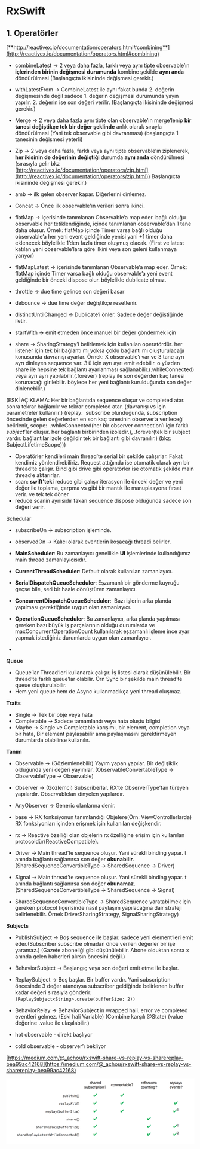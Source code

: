 # RxSwift

## 1. Operatörler

[**http://reactivex.io/documentation/operators.html#combining**](http://reactivex.io/documentation/operators.html#combining)

-   combineLatest -> 2 veya daha fazla, farklı veya aynı tipte observable’ın **içlerinden birinin değişmesi durumunda** kombine şekilde **aynı anda** döndürülmesi (Başlangıçta ikisininde değişmesi gerekir.)

-   withLatestFrom -> CombineLatest ile aynı fakat bunda 2. değerin değişmesinde değil sadece 1. değerin değişmesi durumunda yayın yapılır. 2. değerin ise son değeri verilir. (Başlangıçta ikisininde değişmesi gerekir.)

-   Merge -> 2 veya daha fazla aynı tipte olan observable’ın merge’lenip **bir tanesi değiştikçe tek bir değer şeklinde** anlık olarak sırayla döndürülmesi (Yani tek observable gibi davranması) (başlangıçta 1 tanesinin değişmesi yeterli)

-   Zip -> 2 veya daha fazla, farklı veya aynı tipte observable’ın ziplenerek, **her ikisinin de değerinin değiştiği** durumda **aynı anda** döndürülmesi (sırasıyla gelir bkz [http://reactivex.io/documentation/operators/zip.html](http://reactivex.io/documentation/operators/zip.html)) Başlangıçta ikisininde değişmesi gerekir.)

-   amb -> ilk gelen observer kapar. Diğerlerini dinlemez.

-   Concat -> Önce ilk observable'ın verileri sonra ikinci.

-   flatMap -> içerisinde tanımlanan Observable’a map eder. bağlı olduğu observable her tetiklendiğinde, içinde tanımlanan observable’dan 1 tane daha oluşur. Örnek: flatMap içinde Timer varsa bağlı olduğu observable’a her yeni event geldiğinde yenisi yani +1 timer daha eklenecek böylelikle 1’den fazla timer oluşmuş olacak. (First ve latest katılan yeni observable’lara göre ilkini veya son geleni kullanmaya yarıyor)

-   flatMapLatest -> içerisinde tanımlanan Observable’a map eder. Örnek: flatMap içinde Timer varsa bağlı olduğu observable’a yeni event geldiğinde bir önceki dispose olur. böylelikle dublicate olmaz.

-   throttle -> due time gelince son değeri basar

-   debounce -> due time değer değiştikçe resetlenir. 

-   distinctUntilChanged -> Dublicate’i önler. Sadece değer değiştiğinde iletir. 

-   startWith -> emit etmeden önce manuel bir değer göndermek için

-   share -> SharingStrategy’i belirlemek için kullanılan operatördür. her listener için tek bir bağlantı mı yoksa çoklu bağlantı mı oluşturulacağı konusunda davranışı ayarlar. Örnek: X observable’ı var ve 3 tane ayrı ayrı dinleyen sequence var. 3’ü için ayrı ayrı emit edebilir. o yüzden share ile hepsine tek bağlantı ayarlanması sağlanabilir.(.whileConnected) veya ayrı ayrı yapılabilir.(.forever) (replay ile son değerden kaç tanesi korunacağı girilebilir. böylece her yeni bağlantı kurulduğunda son değer dinlenebilir.)

(ESKİ AÇIKLAMA: Her bir bağlantıda sequence oluşur ve completed atar. sonra tekrar bağlanılır ve tekrar completed atar. (davranışı vs için parametreler kullanılır.) (replay:  subscribe olunduğunda, subscription öncesinde gelen değerlerden en son kaç tanesinin observer’a verileceği belirlenir, scope:  .whileConnected(her bir observer connection’ı için farklı _subject_’ler oluşur. her bağlantı birbirinden izoledir.), .forever(tek bir subject vardır. bağlantılar izole değildir tek bir bağlantı gibi davranılır.) (bkz: SubjectLifetimeScope)))

-   Operatörler kendileri main thread’te serial bir şekilde çalışırlar. Fakat kendimiz yönlendirebiliriz. Request attığında ise otomatik olarak ayrı bir thread’te çalışır. Bind gibi drive gibi operatörler ise otomatik şekilde main thread’e aktarırlar.
-   scan: **swift’teki** reduce gibi çalışır iterasyon ile önceki değer ve yeni değer ile toplama, çarpma vs gibi bir mantık ile manuplasyona fırsat verir. ve tek tek döner
-   reduce scanin aynısıdır fakan sequence dispose olduğunda sadece son değeri verir.

Schedular
-   subscribeOn -> subscription işleminde.
-   observedOn -> Kalıcı olarak eventlerin koşacağı threadi belirler.

-   **MainScheduler**: Bu zamanlayıcı genellikle **UI** işlemlerinde kullandığımız main thread zamanlayıcısıdır.
-   **CurrentThreadScheduler**: Default olarak kullanılan zamanlayıcı.
-   **SerialDispatchQueueScheduler**: Eşzamanlı bir gönderme kuyruğu geçse bile, seri bir haale dönüştüren zamanlayıcı.
-   **ConcurrentDispatchQueueScheduler**:  Bazı işlerin arka planda yapılması gerektiğinde uygun olan zamanlayıcı.
-   **OperationQueueScheduler**: Bu zamanlayıcı, arka planda yapılması gereken bazı büyük iş parçalarının olduğu durumlarda ve maxConcurrentOperationCount kullanılarak eşzamanlı işleme ince ayar yapmak istediğiniz durumlarda uygun olan zamanlayıcı.
- 
**Queue**
-   Queue’lar Thread’leri kullanarak çalışır. İş listesi olarak düşünülebilir. Bir thread’te farklı queue’lar olabilir. Örn Sync bir şekilde main thread’te queue oluşturulabilir. 
-   Hem yeni queue hem de Async kullanmadıkça yeni thread oluşmaz.

**Traits**

-   Single -> Tek bir obje veya hata
-   Completable -> Sadece tamamlandı veya hata oluştu bilgisi
-   Maybe -> Single ve Completable karışımı, bir element, completion veya bir hata, Bir element paylaşabilir ama paylaşmasını gerektirmeyen durumlarda olabilirse kullanılır.

**Tanım**

-   Observable -> (Gözlemlenebilir) Yayım yapan yapılar. Bir değişiklik olduğunda yeni değeri yayımlar. (ObservableConvertableType -> ObservableType -> Observable)
-   Observer -> (Gözlemci) Subscriberlar. RX’te ObserverType’tan türeyen yapılardır. Observableları dinyelen yapılardır.

-   AnyObserver -> Generic olanlarına denir.

-   base -> RX fonksiyonun tanımlandığı Objelere(Örn: ViewControllerlarda) RX fonksiyonları içinden erişmek için kullanılan değişkendir.
-   rx -> Reactive özelliği olan objelerin rx özelliğine erişim için kullanılan protocoldür(ReactiveCompatible).
-   Driver -> Main thread’te sequence oluşur. Yani sürekli binding yapar. t anında bağlantı sağlanırsa son değer **okunabilir**. (SharedSequenceConvertibleType -> SharedSequence -> Driver)
-   Signal -> Main thread’te sequence oluşur. Yani sürekli binding yapar. t anında bağlantı sağlanırsa son değer **okunamaz**.  (SharedSequenceConvertibleType -> SharedSequence -> Signal)
-   SharedSequenceConvertibleType -> SharedSequence yaratabilmek için gereken protocol (içerisinde nasıl paylaşım yapılacağına dair strateji belirlenebilir. Örnek DriverSharingStrategy, SignalSharingStrategy)

  

**Subjects**

  

-   PublishSubject -> Boş sequence ile başlar. sadece yeni element’leri emit eder.(Subscriber subscribe olmadan önce verilen değerler bir işe yaramaz.) (Gazete aboneliği gibi düşünülebilir. Abone olduktan sonra x anında gelen haberleri alırsın öncesini değil.)
-   BehaviorSubject -> Başlangıç veya son değeri emit etme ile başlar.
-   ReplaySubject -> Boş başlar. Bir buffer vardır. Yani subscription öncesinde 3 değer atandıysa subscriber geldiğinde belirlenen buffer kadar değeri sırasıyla gönderir.`(ReplaySubject<String>.create(bufferSize: 2))`
-   BehaviorRelay -> BehaviorSubject in wrapped hali. error ve completed eventleri gelmez. (Eski hali Variable) (Combine karşılı @State) (value değerine .value ile ulaşılabilir.)

-   hot observable - direkt başlıyor
-   cold observable - observer’ı bekliyor

[https://medium.com/@_achou/rxswift-share-vs-replay-vs-sharereplay-bea99ac42168](https://medium.com/@_achou/rxswift-share-vs-replay-vs-sharereplay-bea99ac42168)

![counting.png](images/counting.png)
